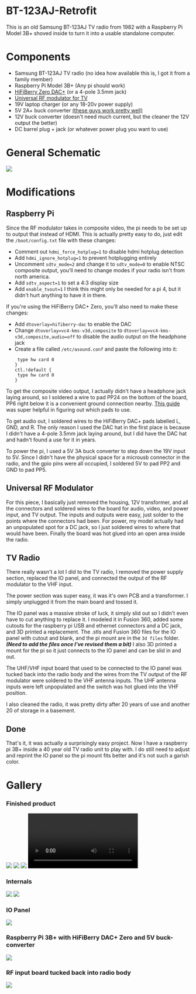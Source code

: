 # BT-123AJ-Retrofit
This is an old Samsung BT-123AJ TV radio from 1982 with a Raspberry Pi Model 3B+ shoved inside to turn it into a usable standalone computer. 
# Components
* Samsung BT-123AJ TV radio (no idea how available this is, I got it from a family member)
* Raspberry Pi Model 3B+ (Any pi should work)
* [HiFiBerry Zero DAC+](https://www.hifiberry.com/shop/boards/hifiberry-dac-zero/) (or a 4-pole 3.5mm jack)
* [Universal RF modulator for TV](https://www.amazon.com/gp/product/B004IZSXI4/ref=ppx_yo_dt_b_search_asin_title?ie=UTF8&psc=1)
* 19V laptop charger (or any 18-20v power supply)
* 5V 2A+ buck converter [(these guys work pretty well)](https://www.amazon.com/Voltage-Regulator-Module-Charger-Converter/dp/B08NJZL2WV/ref=sr_1_21?crid=2HZF8S2SGN03N&keywords=5v+buck+converter&qid=1664129701&qu=eyJxc2MiOiI0LjU1IiwicXNhIjoiNC41NSIsInFzcCI6IjQuNDAifQ%3D%3D&s=electronics&sprefix=5v+buck+converter%2Celectronics%2C129&sr=1-21)
* 12V buck converter (doesn't need much current, but the cleaner the 12V output the better)
* DC barrel plug + jack (or whatever power plug you want to use)

# General Schematic
![](TVRadioRetrofit.png?raw=true)

# Modifications
## Raspberry Pi
Since the RF modulator takes in composite video, the pi needs to be set up to output that instead of HDMI. This is actually pretty easy to do, just edit the `/boot/config.txt` file with these changes:
* Comment out `hdmi_force_hotplug=1` to disable hdmi hotplug detection
* Add `hdmi_ignore_hotplug=1` to prevent hotplugging entirely
* Uncomment `sdtv_mode=2` and change it to `sdtv_mode=0` to enable NTSC composite output, you'll need to change modes if your radio isn't from north america.
* Add `sdtv_aspect=1` to set a 4:3 display size
* Add `enable_tvout=1` I think this might only be needed for a pi 4, but it didn't hurt anything to have it in there.

If you're using the HiFiBerry DAC+ Zero, you'll also need to make these changes:
* Add `dtoverlay=hifiberry-dac` to enable the DAC
* Change `dtoverlay=vc4-kms-v3d,composite` to `dtoverlay=vc4-kms-v3d,composite,audio=off` to disable the audio output on the headphone jack
* Create a file called `/etc/asound.conf` and paste the following into it:
	```pcm.!default {
	 type hw card 0
	}
	ctl.!default {
	 type hw card 0
	}
To get the composite video output, I actually didn't have a headphone jack laying around, so I soldered a wire to pad PP24 on the bottom of the board, PP6 right below it is a convenient ground connection nearby. [This guide](https://forums.raspberrypi.com/viewtopic.php?t=89522) was super helpful in figuring out which pads to use.

To get audio out, I soldered wires to the HiFiBerry DAC+ pads labelled L, GND, and R. The only reason I used the DAC hat in the first place is because I didn't have a 4-pole 3.5mm jack laying around, but I did have the DAC hat and hadn't found a use for it in years.

To power the pi, I used a 5V 3A buck converter to step down the 19V input to 5V. Since I didn't have the physical space for a microusb connector in the radio, and the gpio pins were all occupied, I soldered 5V to pad PP2 and GND to pad PP5.

## Universal RF Modulator
For this piece, I basically just removed the housing, 12V transformer, and all the connectors and soldered wires to the board for audio, video, and power input, and TV output. The inputs and outputs were easy, just solder to the points where the connectors had been. For power, my model actually had an unpopulated spot for a DC jack, so I just soldered wires to where that would have been.  Finally the board was hot glued into an open area inside the radio.
## TV Radio
There really wasn't a lot I did to the TV radio, I removed the power supply section, replaced the IO panel, and connected the output of the RF modulator to the VHF input. 

The power section was super easy, it was it's own PCB and a transformer. I simply unplugged it from the main board and tossed it.

The IO panel was a massive stroke of luck, it simply slid out so I didn't even have to cut anything to replace it. I modeled it in Fusion 360, added some cutouts for the raspberry pi USB and ethernet connectors and a DC jack, and 3D printed a replacement. The .stls and Fusion 360 files for the IO panel with cutout and blank, and the pi mount are in the `3d files` folder. ***(Need to add the files once I've revised them a bit)*** I also 3D printed a mount for the pi so it just connects to the IO panel and can be slid in and out.

The UHF/VHF input board that used to be connected to the IO panel was tucked back into the radio body and the wires from the TV output of the RF modulator were soldered to the VHF antenna inputs. The UHF antenna inputs were left unpopulated and the switch was hot glued into the VHF position. 

I also cleaned the radio, it was pretty dirty after 20 years of use and another 20 of storage in a basement.

## Done
That's it, it was actually a surprisingly easy project. Now I have a raspberry pi 3B+ inside a 40 year old TV radio unit to play with. I do still need to adjust and reprint the IO panel so the pi mount fits better and it's not such a garish color.

# Gallery
### Finished product
![](pictures/finished.jpg?raw=true)
![](pictures/finishedpanel.jpg?raw=true)
![](pictures/screenclose.jpg?raw=true)
![](pictures/audiodemo.mp4?raw=true)
### Internals
![](pictures/internals.jpg?raw=true)
![](pictures/internalss.jpg?raw=true)
### IO Panel
![](pictures/panelopen.jpg?raw=true)
### Raspberry Pi 3B+ with HiFiBerry DAC+ Zero and 5V buck-converter
![](pictures/internalpi.jpg?raw=true)
### RF input board tucked back into radio body
![](pictures/rfinputboard.jpg?raw=true)

